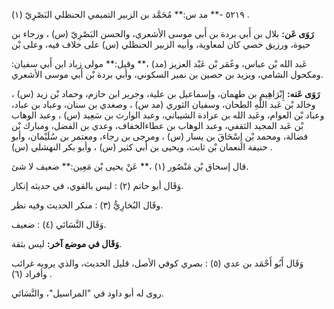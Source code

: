 ٥٢١٩ -** مد س:** مُحَمَّد بن الزبير التميمي الحنظلي البَصْرِيّ (١) .

**رَوَى عَن:** بلال بن أَبي بردة بن أَبي موسى الأشعري، والحسن البَصْرِيّ (س) ، ورجاء بن حيوة، ورزيق خصي كان لمعاوية، وأبيه الزبير الحنظلي (س) على خلاف فيه، وعلى بْن

عَبد الله بْن عباس، وعُمَر بْن عَبْد العزيز (مد) ،** وقيل:** مولى زياد ابن أَبي سفيان: ومكحول الشامي، ويزيد بن حصين بن نمير السكوني، وأبي بردة بْن أَبي موسى الأشعري.

**رَوَى عَنه:** إِبْرَاهِيم بن طهمان، وإسماعيل بن علية، وجرير ابن حازم، وحماد بْن زيد (س) ، وخالد بْن عَبد اللَّهِ الطحان، وسفيان الثوري (مد س) ، وصغدي بن سنان، وعباد بن عباد، وعباد بْن العوام، وعَبد الله بن عرادة الشيباني، وعبد الوارث بن سَعِيد (س) ، وعبد الوهاب بْن عَبد المجيد الثقفي، وعبد الوهاب بن عطاءالخفاف، وعدي بن الفضل، ومبارك بْن فضالة، ومحمد بْن إِسْحَاقَ بن يسار (س) ، ومرجى بن رجاء، ومعتمر بن سُلَيْمان، وأبو حنيفة النعمان بْن ثابت، ويحيى بن أَبي كثير (س) ، وأبو بكر النهشلي (س) .

قال إسحاق بْن مَنْصُور (١) ،** عَنْ يحيى بْن مَعِين:** ضعيف لا شئ.

وَقَال أبو حاتم (٢) : ليس بالقوي، في حديثه إنكار.

وقَال البُخارِيُّ (٣) : منكر الحديث وفيه نظر.

وَقَال النَّسَائي (٤) : ضعيف.

**وَقَال في موضع آخر:** ليس بثقة.

وَقَال أَبُو أَحْمَد بن عدي (٥) : بصري كوفي الأصل، قليل الحديث، والذي يرويه غرائب وأفراد (٦) .

روى له أبو داود في "المراسيل"، والنَّسَائي.